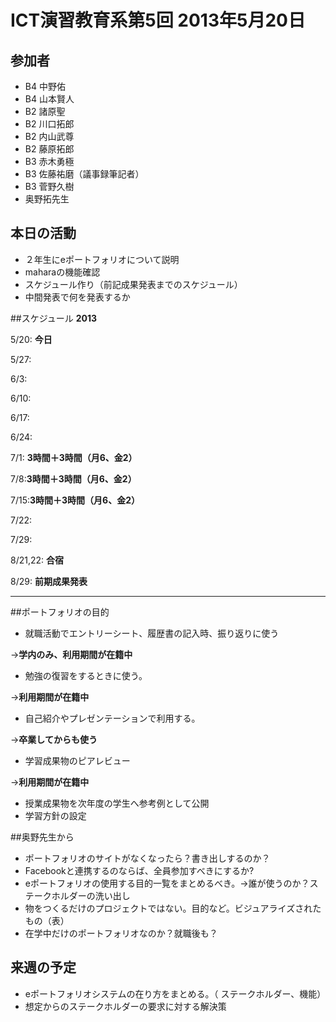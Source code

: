 ﻿# ICT演習教育系第5回 2013年5月20日
## 参加者
* B4 中野佑
* B4 山本賢人
* B2 諸原聖
* B2 川口拓郎
* B2 内山武尊
* B2 藤原拓郎
* B3 赤木勇極
* B3 佐藤祐磨（議事録筆記者）
* B3 菅野久樹
* 奥野拓先生

## 本日の活動
- ２年生にeポートフォリオについて説明
- maharaの機能確認
- スケジュール作り（前記成果発表までのスケジュール）
- 中間発表で何を発表するか

##スケジュール
**2013**

5/20: **今日**

5/27: 

6/3:

6/10:

6/17:

6/24:

7/1: **3時間＋3時間（月6、金2）**

7/8:**3時間＋3時間（月6、金2）**

7/15:**3時間＋3時間（月6、金2）**

7/22:

7/29: 

8/21,22: **合宿**

8/29: **前期成果発表**

---
##ポートフォリオの目的
- 就職活動でエントリーシート、履歴書の記入時、振り返りに使う

→**学内のみ、利用期間が在籍中**

- 勉強の復習をするときに使う。

→**利用期間が在籍中**

- 自己紹介やプレゼンテーションで利用する。

→**卒業してからも使う**

- 学習成果物のピアレビュー

→**利用期間が在籍中**

- 授業成果物を次年度の学生へ参考例として公開
- 学習方針の設定

 
##奥野先生から
- ポートフォリオのサイトがなくなったら？書き出しするのか？
- Facebookと連携するのならば、全員参加すべきにするか?
- eポートフォリオの使用する目的一覧をまとめるべき。→誰が使うのか？ステークホルダーの洗い出し
- 物をつくるだけのプロジェクトではない。目的など。ビジュアライズされたもの（表）
- 在学中だけのポートフォリオなのか？就職後も？

## 来週の予定
- eポートフォリオシステムの在り方をまとめる。（ ステークホルダー、機能）
- 想定からのステークホルダーの要求に対する解決策
